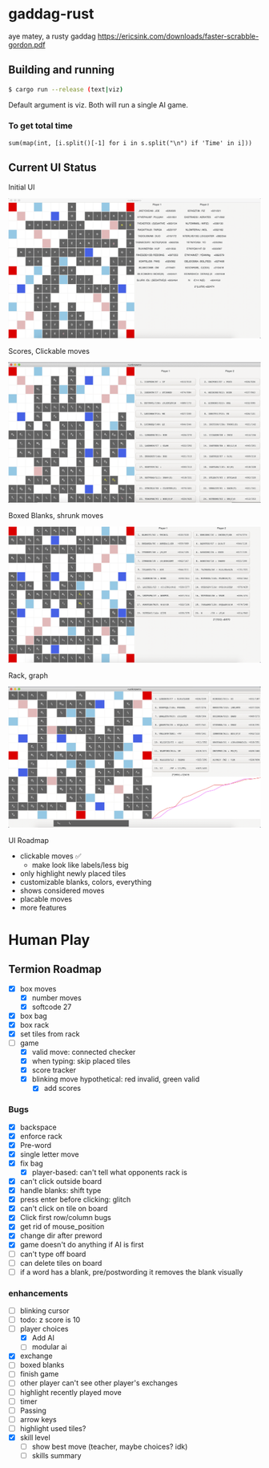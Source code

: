 # gaddag-rust
aye matey, a rusty gaddag https://ericsink.com/downloads/faster-scrabble-gordon.pdf

## Building and running

``` bash
$ cargo run --release (text|viz)
```

Default argument is viz. Both will run a single AI game.



### To get total time

```
sum(map(int, [i.split()[-1] for i in s.split("\n") if 'Time' in i]))
```

## Current UI Status

Initial UI

![initial ui december 1st](ui/12_1_19_20_28.png)

Scores, Clickable moves

![december 3rd with scores and move buttons](ui/12_3_19_17_39.png)

Boxed Blanks, shrunk moves

![december 3rd with boxed blanks](ui/12_3_19_22_16.png)

Rack, graph

![afopr](ui/12_5_19_20_41.png)

UI Roadmap

- clickable moves :white_check_mark:
  - make look like labels/less big
- only highlight newly placed tiles
- customizable blanks, colors, everything
- shows considered moves
- placable moves
- more features

# Human Play

## Termion Roadmap

- [x] box moves
  - [x] number moves
  - [x] softcode 27
- [x] box bag
- [x] box rack
- [x] set tiles from rack
- [ ] game
  - [x] valid move: connected checker
  - [x] when typing: skip placed tiles
  - [x] score tracker
  - [x] blinking move hypothetical: red invalid, green valid
    - [x] add scores

### Bugs

- [x] backspace
- [x] enforce rack
- [x] Pre-word
- [x] single letter move
- [x] fix bag
  - [x] player-based: can't tell what opponents rack is
- [x] can't click outside board
- [x] handle blanks: shift type
- [x] press enter before clicking: glitch
- [x] can't click on tile on board
- [x] Click first row/column bugs
- [x] get rid of mouse_position
- [x] change dir after preword
- [x] game doesn't do anything if AI is first
- [ ] can't type off board
- [ ] can delete tiles on board
- [ ] if a word has a blank, pre/postwording it removes the blank visually

### enhancements

- [ ] blinking cursor
- [ ] todo: z score is 10
- [ ] player choices
  - [x] Add AI
  - [ ] modular ai
- [x] exchange
- [ ] boxed blanks
- [ ] finish game
- [ ] other player can't see other player's exchanges
- [ ] highlight recently played move
- [ ] timer
- [ ] Passing
- [ ] arrow keys
- [ ] highlight used tiles?
- [x] skill level
  - [ ] show best move (teacher, maybe choices? idk)
  - [ ] skills summary